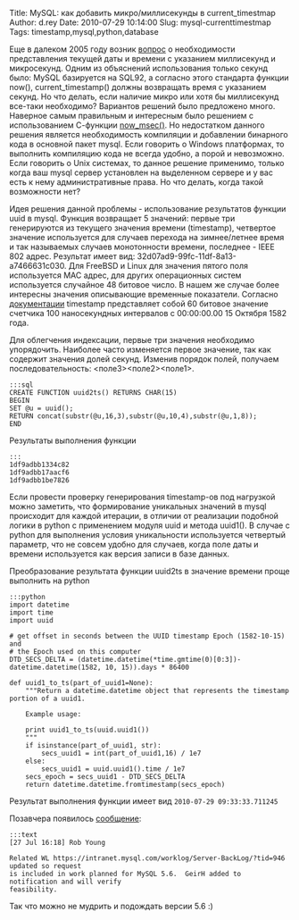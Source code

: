 Title: MySQL: как добавить микро/миллисекунды в current_timestmap
Author: d.rey
Date: 2010-07-29 10:14:00
Slug: mysql-currenttimestmap
Tags: timestamp,mysql,python,database

Еще в далеком 2005 году возник [вопрос](http://bugs.mysql.com/bug.php?id=8523) о необходимости представления текущей даты и времени с указанием миллисекунд и микросекунд. Одним из объяснений использования только секунд было: MySQL базируется на SQL92, а согласно этого стандарта функции now(), current_timestamp() должны возвращать время с указанием секунд. Но что делать, если наличие микро или хотя бы миллисекунд все-таки необходимо? Вариантов решений было предложено много. Наверное самым правильным и интересным было решением с использованием С-функции [now_msec()](http://www.xaprb.com/blog/2007/10/30/how-i-built-the-now_usec-udf-for-mysql/). Но недостатком данного решения является необходимость компиляции и добавлении бинарного кода в основной пакет mysql. Если говорить о Windows платформах, то выполнить компиляцию кода не всегда удобно, а порой и невозможно. Если говорить о Unix системах, то данное решение применимо, только когда ваш mysql сервер установлен на выделенном сервере и у вас есть к нему административные права. Но что делать, когда такой возможности нет?

Идея решения данной проблемы - использование результатов функции uuid в mysql. Функция возвращает 5 значений: первые три генерируются из текущего значения времени (timestamp), четвертое значение используется для случаев перехода на зимнее/летнее время и так называемых случаев монотонности времени, последнее - IEEE 802 адрес. Результат имеет вид: 32d07ad9-99fc-11df-8a13-a7466631c030. Для FreeBSD и Linux для значения пятого поля используется MAC адрес, для других операционных систем используется случайное 48 битовое число. В нашем же случае более интересны значения описывающие временные показатели. Согласно [документации](http://www.opengroup.org/onlinepubs/9629399/apdxa.htm) timestamp представляет собой 60 битовое значение счетчика 100 наносекундных интервалов с 00:00:00.00 15 Октября 1582 года. 

Для облегчения индексации, первые три значения необходимо упорядочить. Наиболее часто изменяется первое значение, так как содержит значения долей секунд. Изменив порядок полей, получаем последовательность: <поле3><поле2><поле1>. 

    :::sql
    CREATE FUNCTION uuid2ts() RETURNS CHAR(15)
    BEGIN
    SET @u = uuid();
    RETURN concat(substr(@u,16,3),substr(@u,10,4),substr(@u,1,8));
    END

Результаты выполнения функции 

    :::
    1df9adbb1334c82
    1df9adbb17aacf6
    1df9adbb1be7826

Если провести проверку генерирования timestamp-ов под нагрузкой можно заметить, что формирование уникальных значений в mysql происходит для каждой итерации, в отличии от реализации подобной логики в python c применением модуля uuid и метода uuid1(). В случае с python для выполнения условия уникальности используется четвертый параметр, что не совсем удобно для случаев, когда поле даты и времени используется как версия записи в базе данных.

Преобразование результата функции uuid2ts в значение времени проще выполнить на python

    :::python
    import datetime
    import time
    import uuid
    
    # get offset in seconds between the UUID timestamp Epoch (1582-10-15) and
    # the Epoch used on this computer
    DTD_SECS_DELTA = (datetime.datetime(*time.gmtime(0)[0:3])-datetime.datetime(1582, 10, 15)).days * 86400
    
    def uuid1_to_ts(part_of_uuid1=None):
        """Return a datetime.datetime object that represents the timestamp portion of a uuid1.
    
        Example usage:
    
        print uuid1_to_ts(uuid.uuid1())
        """
        if isinstance(part_of_uuid1, str):
            secs_uuid1 = int(part_of_uuid1,16) / 1e7
        else:
            secs_uuid1 = uuid.uuid1().time / 1e7
        secs_epoch = secs_uuid1 - DTD_SECS_DELTA
        return datetime.datetime.fromtimestamp(secs_epoch)

Результат выполнения функции имеет вид `2010-07-29 09:33:33.711245`

Позавчера появилось [сообщение](http://bugs.mysql.com/bug.php?id=8523): 

    :::text
    [27 Jul 16:18] Rob Young

    Related WL https://intranet.mysql.com/worklog/Server-BackLog/?tid=946 updated so request
    is included in work planned for MySQL 5.6.  GeirH added to notification and will verify
    feasibility.

Так что можно не мудрить и подождать версии 5.6 :)

